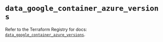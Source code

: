 # `data_google_container_azure_versions`

Refer to the Terraform Registry for docs: [`data_google_container_azure_versions`](https://registry.terraform.io/providers/hashicorp/google-beta/6.33.0/docs/data-sources/google_container_azure_versions).
